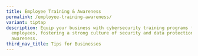 ```yaml
---
title: Employee Training & Awareness
permalink: /employee-training-awareness/
variant: tiptap
description: Equip your business with cybersecurity training programs for
  employees, fostering a strong culture of security and data protection
  awareness.
third_nav_title: Tips for Businesses
---
```


